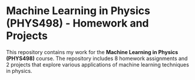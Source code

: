 # Machine Learning in Physics (PHYS498) - Homework and Projects

This repository contains my work for the **Machine Learning in Physics (PHYS498)** course. The repository includes 8 homework assignments and 2 projects that explore various applications of machine learning techniques in physics.
